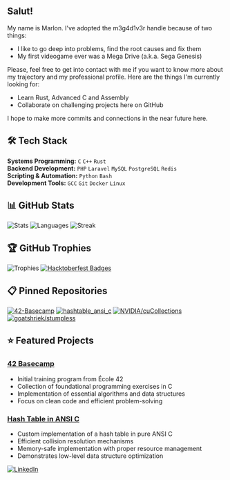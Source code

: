 ## Salut!

My name is Marlon. I've adopted the m3g4d1v3r handle because of two things:
- I like to go deep into problems, find the root causes and fix them
- My first videogame ever was a Mega Drive (a.k.a. Sega Genesis)

Please, feel free to get into contact with me if you want to know more about my trajectory and my professional profile.
Here are the things I'm currently looking for:
- Learn Rust, Advanced C and Assembly
- Collaborate on challenging projects here on GitHub

I hope to make more commits and connections in the near future here.

## 🛠️ Tech Stack
**Systems Programming:** `C` `C++` `Rust`  
**Backend Development:** `PHP` `Laravel` `MySQL` `PostgreSQL` `Redis`  
**Scripting & Automation:** `Python` `Bash`  
**Development Tools:** `GCC` `Git` `Docker` `Linux`

</div>

## 📊 GitHub Stats
![Stats](https://github-readme-stats.vercel.app/api?username=m3g4d1v3r&show_icons=true&theme=aura&hide_border=true)
![Languages](https://github-readme-stats.vercel.app/api/top-langs/?username=m3g4d1v3r&layout=compact&theme=aura&hide_border=true)
![Streak](https://github-readme-streak-stats.herokuapp.com/?user=m3g4d1v3r&theme=aura&hide_border=true)

## 🏆 GitHub Trophies
![Trophies](https://github-profile-trophy.vercel.app/?username=m3g4d1v3r&theme=onestar&no-frame=true&margin-w=15&no-bg=true&rank=SECRET,SSS,SS,S,AAA,AA,A,B,C&row=1)
[![Hacktoberfest Badges](https://holopin.me/m3g4d1v3r?achievements=true&achievements_count=1)](https://holopin.io/@m3g4d1v3r)

## 📋 Pinned Repositories
[![42-Basecamp](https://github-readme-stats.vercel.app/api/pin/?username=m3g4d1v3r&repo=42-Basecamp&theme=aura&hide_border=true)](https://github.com/m3g4d1v3r/42-Basecamp)
[![hashtable_ansi_c](https://github-readme-stats.vercel.app/api/pin/?username=m3g4d1v3r&repo=hashtable_ansi_c&theme=aura&hide_border=true)](https://github.com/m3g4d1v3r/hashtable_ansi_c)
[![NVIDIA/cuCollections](https://github-readme-stats.vercel.app/api/pin/?username=NVIDIA&repo=cuCollections&theme=aura&hide_border=true)](https://github.com/NVIDIA/cuCollections)
[![goatshriek/stumpless](https://github-readme-stats.vercel.app/api/pin/?username=goatshriek&repo=stumpless&theme=aura&hide_border=true)](https://github.com/goatshriek/stumpless)

## ⭐ Featured Projects

### [42 Basecamp](https://github.com/m3g4d1v3r/42-Basecamp)
- Initial training program from École 42
- Collection of foundational programming exercises in C
- Implementation of essential algorithms and data structures
- Focus on clean code and efficient problem-solving

### [Hash Table in ANSI C](https://github.com/m3g4d1v3r/hashtable_ansi_c)
- Custom implementation of a hash table in pure ANSI C
- Efficient collision resolution mechanisms
- Memory-safe implementation with proper resource management
- Demonstrates low-level data structure optimization

<p align="left">
  <a href="https://www.linkedin.com/in/marlon365x/">
    <img src="https://img.shields.io/badge/LinkedIn-0077B5?style=for-the-badge&logo=linkedin&logoColor=white" alt="LinkedIn" />
  </a>
</p>
